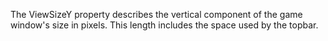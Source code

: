 The ViewSizeY property describes the vertical component of the game
window's size in pixels. This length includes the space used by the
topbar.